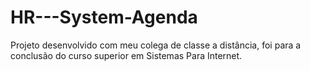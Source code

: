 # HR---System-Agenda
Projeto desenvolvido com meu colega de classe a distância, foi para a conclusão do curso superior em Sistemas Para Internet.
